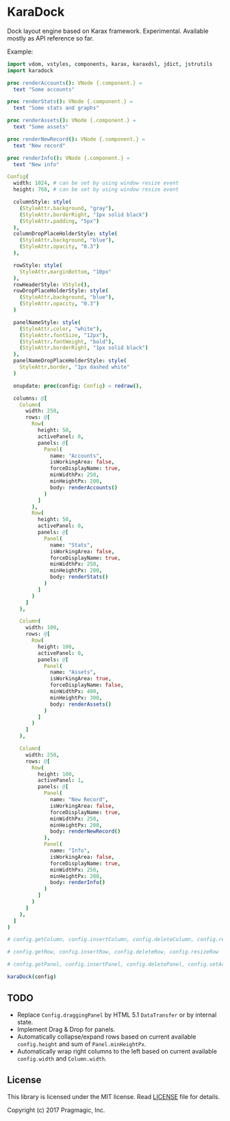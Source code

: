 # KaraDock

Dock layout engine based on Karax framework. Experimental. Available mostly as API reference so far.

Example:

```nim
import vdom, vstyles, components, karax, karaxdsl, jdict, jstrutils
import karadock

proc renderAccounts(): VNode {.component.} =
  text "Some accounts"

proc renderStats(): VNode {.component.} =
  text "Some stats and graphs"

proc renderAssets(): VNode {.component.} =
  text "Some assets"

proc renderNewRecord(): VNode {.component.} =
  text "New record"

proc renderInfo(): VNode {.component.} =
  text "New info"

Config(
  width: 1024, # can be set by using window resize event
  height: 768, # can be set by using window resize event

  columnStyle: style(
    (StyleAttr.background, "gray"),
    (StyleAttr.borderRight, "1px solid black")
    (StyleAttr.padding, "5px")
  ),
  columnDropPlaceHolderStyle: style(
    (StyleAttr.background, "blue"),
    (StyleAttr.opacity, "0.3")
  ),

  rowStyle: style(
    StyleAttr.marginBottom, "10px"
  ),
  rowHeaderStyle: VStyle(),
  rowDropPlaceHolderStyle: style(
    (StyleAttr.background, "blue"),
    (StyleAttr.opacity, "0.3")
  )

  panelNameStyle: style(
    (StyleAttr.color, "white"),
    (StyleAttr.fontSize, "12px"),
    (StyleAttr.fontWeight, "bold"),
    (StyleAttr.borderRight, "1px solid black")
  ),
  panelNameDropPlaceHolderStyle: style(
    StyleAttr.border, "1px dashed white"
  )

  onupdate: proc(config: Config) = redraw(),

  columns: @[
    Column(
      width: 250,
      rows: @[
        Row(
          height: 50,
          activePanel: 0,
          panels: @[
            Panel(
              name: "Accounts",
              isWorkingArea: false,
              forceDisplayName: true,
              minWidthPx: 250,
              minHeightPx: 200,
              body: renderAccounts()
            )
          ]
        ),
        Row(
          height: 50,
          activePanel: 0,
          panels: @[
            Panel(
              name: "Stats",
              isWorkingArea: false,
              forceDisplayName: true,
              minWidthPx: 250,
              minHeightPx: 200,
              body: renderStats()
            )
          ]
        )
      ]
    ),

    Column(
      width: 100,
      rows: @[
        Row(
          height: 100,
          activePanel: 0,
          panels: @[
            Panel(
              name: "Assets",
              isWorkingArea: true,
              forceDisplayName: false,
              minWidthPx: 400,
              minHeightPx: 300,
              body: renderAssets()
            )
          ]
        )
      ]
    ),

    Column(
      width: 250,
      rows: @[
        Row(
          height: 100,
          activePanel: 1,
          panels: @[
            Panel(
              name: "New Record",
              isWorkingArea: false,
              forceDisplayName: true,
              minWidthPx: 250,
              minHeightPx: 200,
              body: renderNewRecord()
            ),
            Panel(
              name: "Info",
              isWorkingArea: false,
              forceDisplayName: true,
              minWidthPx: 250,
              minHeightPx: 200,
              body: renderInfo()
            )
          ]
        )
      ]
    ),
  ]
)

# config.getColumn, config.insertColumn, config.deleteColumn, config.resizeColumn

# config.getRow, config.insertRow, config.deleteRow, config.resizeRow

# config.getPanel, config.insertPanel, config.deletePanel, config.setActivePanel, config.movePanel

karaDock(config)
```

## TODO

* Replace `Config.draggingPanel` by HTML 5.1 `DataTransfer` or by internal state.
* Implement Drag & Drop for panels.
* Automatically collapse/expand rows based on current available `config.height` and sum of `Panel.minHeightPx`.
* Automatically wrap right columns to the left based on current available `config.width` and `Column.width`.

## License
This library is licensed under the MIT license.
Read [LICENSE](https://github.com/pragmagic/karadoc/blob/master/LICENSE) file for details.

Copyright (c) 2017 Pragmagic, Inc.
